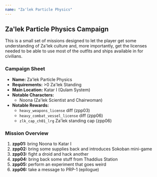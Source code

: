 ```yaml
---
name: "Za'lek Particle Physics"
---
```

## Za'lek Particle Physics Campaign

This is a small set of missions designed to let the player get some understanding of Za'lek culture and, more importantly, get the licenses needed to be able to use most of the outfits and ships available in for civilians.

### Campaign Sheet

* **Name:** Za'lek Particle Physics
* **Requirements:** >0 Za'lek Standing
* **Main Location:** Katar I (Qulam System)
* **Notable Characters:**
   * Noona (Za'lek Scientist and Chairwoman)
* **Notable Rewards:**
   * `heavy_weapons_license` diff (zpp03)
   * `heavy_combat_vessel_license` diff (zpp06)
   * `zlk_cap_ch01_lrg` Za'lek standing cap (zpp06)

### Mission Overview

1. **zpp01:** bring Noona to Katar I
1. **zpp02:** bring some supplies back and introduces Sokoban mini-game
1. **zpp03:** fight a droid and hack another
1. **zpp04:** bring back some stuff from Thaddius Station
1. **zpp05:** perform an experiment that goes weird
1. **zpp06:** take a message to PRP-1 (epilogue)
